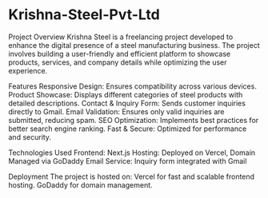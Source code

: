 # Krishna-Steel-Pvt-Ltd
Project Overview
Krishna Steel is a freelancing project developed to enhance the digital presence of a steel manufacturing business. The project involves building a user-friendly and efficient platform to showcase products, services, and company details while optimizing the user experience.

Features
Responsive Design: Ensures compatibility across various devices.
Product Showcase: Displays different categories of steel products with detailed descriptions.
Contact & Inquiry Form: Sends customer inquiries directly to Gmail.
Email Validation: Ensures only valid inquiries are submitted, reducing spam.
SEO Optimization: Implements best practices for better search engine ranking.
Fast & Secure: Optimized for performance and security.

Technologies Used
Frontend: Next.js
Hosting: Deployed on Vercel, Domain Managed via GoDaddy
Email Service: Inquiry form integrated with Gmail

Deployment
The project is hosted on:
Vercel for fast and scalable frontend hosting.
GoDaddy for domain management.

